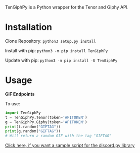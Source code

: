 TenGiphPy is a Python wrapper for the Tenor and Giphy API.

Installation
===============
Clone Repository: ``python3 setup.py install``

Install with pip: ``python3 -m pip install TenGiphPy``

Update with pip: ``python3 -m pip install -U TenGiphPy``

Usage
=====
**GIF Endpoints**

To use:

```python
import TenGiphPy
t = TenGiphPy.Tenor(token='APITOKEN')
g = TenGiphPy.Giphy(token='APITOKEN')
print(t.random("GIFTAG"))
print(g.random("GIFTAG"))
# Will return a random GIF with the tag "GIFTAG"
```

[Click here, if you want a sample script for the discord.py library](https://gist.github.com/realSnosh/3eae65975e09e3f60fbeeee393054cf2)
